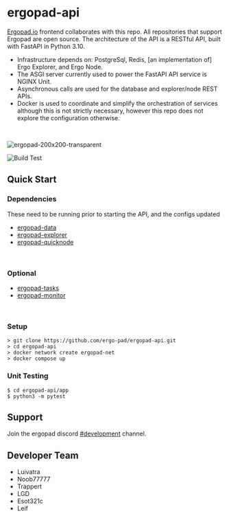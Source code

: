 # ergopad-api
[Ergopad.io](https://ergopad.io) frontend collaborates with this repo.  All repositories that support Ergopad are open source.  The architecture of the API is a RESTful API, built with FastAPI in Python 3.10.  
- Infrastructure depends on: PostgreSql, Redis, [an implementation of] Ergo Explorer, and Ergo Node.  
- The ASGI server currently used to power the FastAPI API service is NGINX Unit.
- Asynchronous calls are used for the database and explorer/node REST APIs.
- Docker is used to coordinate and simplify the orchestration of services although this is not strictly necessary, however this repo does not explore the configuration otherwise.
<br>

![ergopad-200x200-transparent](https://user-images.githubusercontent.com/42897033/148552822-d4ab78a5-79b0-4078-a8cb-34908ce88cee.png)

![Build Test](https://github.com/ergo-pad/ergopad-api/actions/workflows/build_test.yml/badge.svg?branch=dev)

## Quick Start
### Dependencies
These need to be running prior to starting the API, and the configs updated
- [ergopad-data](https://github.com/ergo-pad/ergopad-data)
- [ergopad-explorer](https://github.com/ergo-pad/ergopad-explorer)
- [ergopad-quicknode](https://github.com/ergo-pad/ergopad-quicknode)
<br>

### Optional
- [ergopad-tasks](https://github.com/ergo-pad/ergopad-tasks)
- [ergopad-monitor](https://github.com/ergo-pad/ergopad-monitor)
<br>

### Setup
```
> git clone https://github.com/ergo-pad/ergopad-api.git
> cd ergopad-api
> docker network create ergopad-net
> docker compose up
```

### Unit Testing
```
$ cd ergopad-api/app
$ python3 -m pytest
```

## Support
Join the ergopad discord [#development](https://discord.gg/CBmCDsME) channel.

## Developer Team
- Luivatra
- Noob77777
- Trappert
- LGD
- Esot321c
- Leif
